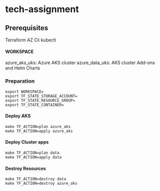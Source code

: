 # tech-assignment

## Prerequisites
Terraform
AZ Cli
kubectl

#### WORKSPACE
azure_aks_uks: Azure AKS cluster
azure_data_uks: AKS cluster Add-ons and Helm Charts

### Preparation
```
export WORKSPACE=
export TF_STATE_STORAGE_ACCOUNT=
export TF_STATE_RESOURCE_GROUP=
export TF_STATE_CONTAINER=
```

#### Deploy AKS
```
make TF_ACTION=plan azure_aks
make TF_ACTION=apply azure_aks
```

#### Deploy Cluster apps
```
make TF_ACTION=plan data
make TF_ACTION=apply data
```

#### Destroy Resources
```
make TF_ACTION=destroy data
make TF_ACTION=destroy azure_aks
```
